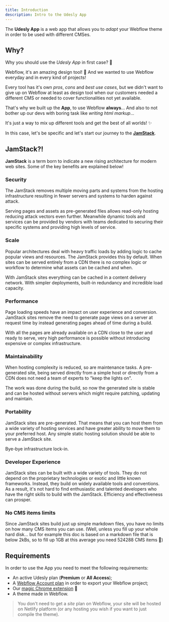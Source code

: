 ```yaml
---
title: Introduction
description: Intro to the Udesly App
---
```


The **Udesly App** is a web app that allows you to *adapt* your Webflow theme in order to be used with different CMSes.  


## Why?

Why you should use the *Udesly App* in first case? 🤔

Webflow, it's an amazing design tool! 🎨 And we wanted to use Webflow everyday and in every kind of projects!

Every tool has it's own *pros*, *cons* and *best use cases*, but we didn't want to give up on Webflow at least as design tool when our customers needed a different CMS or needed to cover functionalities not yet available. 

That's why we built up the **App**, to use Webflow **always**... And also to not bother up our devs with boring task like *writing html markup*...

It's just a way to mix up different tools and get the best of all worlds! ✨

In this case, let's be specific and let's start our journey to the [**JamStack**](https://JamStack.org/). 

## JamStack?!

**JamStack** is a term born to indicate a new rising architecture for modern web sites. Some of the key benefits are explained below!

### Security
The JamStack removes multiple moving parts and systems from the hosting infrastructure resulting in fewer servers and systems to harden against attack.

Serving pages and assets as pre-generated files allows read-only hosting reducing attack vectors even further. Meanwhile dynamic tools and services can be provided by vendors with teams dedicated to securing their specific systems and providing high levels of service.

### Scale
Popular architectures deal with heavy traffic loads by adding logic to cache popular views and resources. The JamStack provides this by default. When sites can be served entirely from a CDN there is no complex logic or workflow to determine what assets can be cached and when.

With JamStack sites everything can be cached in a content delivery network. With simpler deployments, built-in redundancy and incredible load capacity.

### Performance
Page loading speeds have an impact on user experience and conversion. JamStack sites remove the need to generate page views on a server at request time by instead generating pages ahead of time during a build.

With all the pages are already available on a CDN close to the user and ready to serve, very high performance is possible without introducing expensive or complex infrastructure.

### Maintainability
When hosting complexity is reduced, so are maintenance tasks. A pre-generated site, being served directly from a simple host or directly from a CDN does not need a team of experts to "keep the lights on".

The work was done during the build, so now the generated site is stable and can be hosted without servers which might require patching, updating and maintain.

### Portability
JamStack sites are pre-generated. That means that you can host them from a wide variety of hosting services and have greater ability to move them to your preferred host. Any simple static hosting solution should be able to serve a JamStack site.

Bye-bye infrastructure lock-in.

### Developer Experience
JamStack sites can be built with a wide variety of tools. They do not depend on the proprietary technologies or exotic and little known frameworks. Instead, they build on widely available tools and conventions. As a result, it's not hard to find enthusiastic and talented developers who have the right skills to build with the JamStack. Efficiency and effectiveness can prosper.


### No CMS items limits

Since JamStack sites build just up simple markdown files, you have no limits on how many CMS items you can use. (Well, unless you fill up your whole hard disk... but for example this doc is based on a markdown file that is below 2kBs, so to fill up 1GB at this average you need 524288 CMS items 🤯)

## Requirements

In order to use the App you need to meet the following requirements:

* An active Udesly plan (**Premium** or **All Access**);
* A [Webflow Account plan](https://webflow.com/pricing#account) in order to export your Webflow project;
* Our [magic Chrome extension](https://chrome.google.com/webstore/detail/udesly-template-configura/khhgdnefpkphamogndglabaalbpfidbf) 🧙
* A theme made in Webflow.


> You don't need to get a *site* plan on Webflow, your site will be hosted on Netlify platform (or any hosting you wish if you want to just compile the theme).



